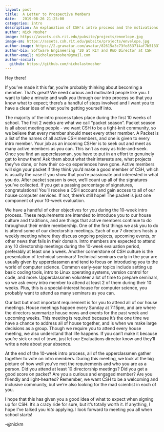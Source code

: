 ```yaml
---
layout: post
title:  A Letter to Prospective Members
date:   2019-08-26 21:25:00
categories: intro
description: An explanation of CSH's intro process and the motivations behind it.
author: Nick Mosher
image: https://assets.csh.rit.edu/pubsite/projects/envelope.jpg
image-sm: https://assets.csh.rit.edu/pubsite/projects/envelope.jpg
author-image: https://2.gravatar.com/avatar/82615a3c73fe853714af7b51337a4fac?s=400
author-bio: Software Engineering '20 at RIT and R&D Director at CSH
author-email: nicholastmosher@gmail.com
author-social:
  github: https://github.com/nicholastmosher
---
```


Hey there!

If you’ve made it this far, you’re probably thinking about becoming a member.
That’s great! We need curious and motivated people like you. I want to take a
minute and walk you through our intro process so that you know what to expect;
there’s a handful of steps involved and I want you to have a clear idea of
what you’re getting yourself into.

The majority of the intro process takes place during the first 10 weeks of
school. The first 2 weeks are what we call “packet season”. Packet season is
all about meeting people - we want CSH to be a tight-knit community, so we
believe that every member should meet every other member. A Packet is a list
of the names of all active CSH members, and one is given to every intro member.
Your job as an incoming CSHer is to seek out and meet as many active members
as you can. This isn’t as easy as hide-and-seek. Once you find an upperclassman,
you have to put in an effort to genuinely get to know them! Ask them about what
their interests are, what projects they’ve done, or how their co-op experiences
have gone. Active members will sign your packet if they think you’d make a good
member of CSH, which is usually the case if you show that you’re passionate and
interested in what you do. After packet season is over, we’ll count up all of
the signatures you’ve collected. If you get a passing percentage of signatures,
congratulations! You’ll receive a CSH account and gain access to all of our
house computer services. If not, there’s still hope! The packet is just one
component of your 10-week evaluation.

We have a handful of other objectives for you during the 10-week intro process.
These requirements are intended to introduce you to our house culture and
traditions, and are things that active members continue to do throughout their
entire membership. One of the first things we ask you to do is attend some of
our directorship meetings. Each of our 7 directors hosts a weekly meeting where
they discuss ongoing projects, upcoming events, or other news that falls in
their domain. Intro members are expected to attend any 10 directorship meetings
during the 10-week evaluation period, preferably at least one a week. Another
cornerstone of CSH culture is the presentation of technical seminars! Technical
seminars early in the year are usually given by upperclassmen and tend to focus
on introducing you to the world of computer science. Common early-year topics
include setting up basic coding tools, intro to Linux operating systems,
version control for code, and more. Upperclassmen volunteer a lot of time to
prepare seminars, so we ask every intro member to attend at least 2 of them
during their 10 weeks. Plus, this is a special-interest house for computer
science, you probably want to attend as many seminars as you can.

Our last but most important requirement is for you to attend all of our house
meetings. House meetings happen every Sunday at 7:15pm, and are where the
directors summarize house news and events for the past week and upcoming weeks.
This meeting is required because it’s the one time we have a chance to address
all of house together, and is when we make large decisions as a group. Though
we require you to attend every house meeting, we also understand that life
happens. If you can’t make it because you’re sick or out of town, just let
our Evaluations director know and they’ll write a note about your absence.

At the end of the 10-week intro process, all of the upperclassmen gather
together to vote on intro members. During this meeting, we look at the big
picture of how well you’ve met the requirements and who you are as a person.
Did you attend at least 10 directorship meetings? Did you get a good score on
packet? Are you a curious and engaged member? Are you friendly and
light-hearted? Remember, we want CSH to be a welcoming and inclusive
community, but we’re also looking for the mad scientist in each of you.

I hope that this has given you a good idea of what to expect when signing up
for CSH. It’s a crazy ride for sure, but it’s totally worth it. If anything,
I hope I’ve talked you _into_ applying. I look forward to meeting you all when
school starts!

-@nickm
